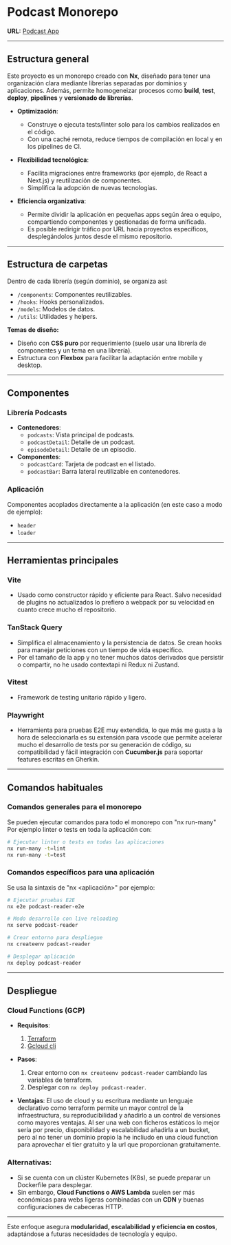 # **Podcast Monorepo**

**URL:** [Podcast App](https://podcast-app-u6fxzaqbqq-no.a.run.app/)

---

## **Estructura general**

Este proyecto es un monorepo creado con **Nx**, diseñado para tener una organización clara mediante librerías separadas por dominios y aplicaciones. Además, permite homogeneizar procesos como **build**, **test**, **deploy**, **pipelines** y **versionado de librerías**.

- **Optimización**:

  - Construye o ejecuta tests/linter solo para los cambios realizados en el código.
  - Con una caché remota, reduce tiempos de compilación en local y en los pipelines de CI.

- **Flexibilidad tecnológica**:

  - Facilita migraciones entre frameworks (por ejemplo, de React a Next.js) y reutilización de componentes.
  - Simplifica la adopción de nuevas tecnologías.

- **Eficiencia organizativa**:
  - Permite dividir la aplicación en pequeñas apps según área o equipo, compartiendo componentes y gestionadas de forma unificada.
  - Es posible redirigir tráfico por URL hacia proyectos específicos, desplegándolos juntos desde el mismo repositorio.

---

## **Estructura de carpetas**

Dentro de cada librería (según dominio), se organiza así:

- `/components`: Componentes reutilizables.
- `/hooks`: Hooks personalizados.
- `/models`: Modelos de datos.
- `/utils`: Utilidades y helpers.

**Temas de diseño:**

- Diseño con **CSS puro** por requerimiento (suelo usar una librería de componentes y un tema en una librería).
- Estructura con **Flexbox** para facilitar la adaptación entre mobile y desktop.

---

## **Componentes**

### **Librería Podcasts**

- **Contenedores**:
  - `podcasts`: Vista principal de podcasts.
  - `podcastDetail`: Detalle de un podcast.
  - `episodeDetail`: Detalle de un episodio.
- **Componentes**:
  - `podcastCard`: Tarjeta de podcast en el listado.
  - `podcastBar`: Barra lateral reutilizable en contenedores.

### **Aplicación**

Componentes acoplados directamente a la aplicación (en este caso a modo de ejemplo):

- `header`
- `loader`

---

## **Herramientas principales**

### **Vite**

- Usado como constructor rápido y eficiente para React. Salvo necesidad de plugins no actualizados lo prefiero a webpack por su velocidad en cuanto crece mucho el repositorio.

### **TanStack Query**

- Simplifica el almacenamiento y la persistencia de datos. Se crean hooks para manejar peticiones con un tiempo de vida específico.
- Por el tamaño de la app y no tener muchos datos derivados que persistir o compartir, no he usado contextapi ni Redux ni Zustand.

### **Vitest**

- Framework de testing unitario rápido y ligero.

### **Playwright**

- Herramienta para pruebas E2E muy extendida, lo que más me gusta a la hora de seleccionarla es su extensión para vscode que permite acelerar mucho el desarrollo de tests por su generación de código, su compatibilidad y fácil integración con **Cucumber.js** para soportar features escritas en Gherkin.

---

## **Comandos habituales**

### **Comandos generales para el monorepo**

Se pueden ejecutar comandos para todo el monorepo con "nx run-many"
Por ejemplo linter o tests en toda la aplicación con:

```bash
# Ejecutar linter o tests en todas las aplicaciones
nx run-many -t=lint
nx run-many -t=test
```

### **Comandos específicos para una aplicación**

Se usa la sintaxis de "nx <comando> <aplicación>" por ejemplo:

```bash
# Ejecutar pruebas E2E
nx e2e podcast-reader-e2e

# Modo desarrollo con live reloading
nx serve podcast-reader

# Crear entorno para despliegue
nx createenv podcast-reader

# Desplegar aplicación
nx deploy podcast-reader
```

---

## **Despliegue**

### **Cloud Functions (GCP)**

- **Requisitos**:
  1. [Terraform](https://www.terraform.io/)
  2. [Gcloud cli](https://cloud.google.com/sdk/docs/install)
- **Pasos**:

  1. Crear entorno con `nx createenv podcast-reader` cambiando las variables de terraform.
  2. Desplegar con `nx deploy podcast-reader`.

- **Ventajas**:
  El uso de cloud y su escritura mediante un lenguaje declarativo como terraform permite un mayor control de la infraestructura, su reproducibilidad y añadirlo a un control de versiones como mayores ventajas.
  Al ser una web con ficheros estáticos lo mejor sería por precio, disponibilidad y escalabilidad añadirla a un bucket, pero al no tener un dominio propio la he incliudo en una cloud function para aprovechar el tier gratuito y la url que proporcionan gratuitamente.

### **Alternativas**:

- Si se cuenta con un clúster Kubernetes (K8s), se puede preparar un Dockerfile para desplegar.
- Sin embargo, **Cloud Functions o AWS Lambda** suelen ser más económicas para webs ligeras combinadas con un **CDN** y buenas configuraciones de cabeceras HTTP.

---

Este enfoque asegura **modularidad, escalabilidad y eficiencia en costos**, adaptándose a futuras necesidades de tecnología y equipo.
